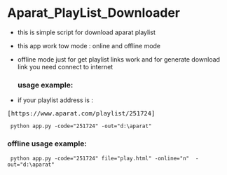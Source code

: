 # Aparat_PlayList_Downloader
- this is simple script for download aparat playlist 
- this app work tow mode : online and offline mode
- offline mode just for get playlist links work
  and for generate download link you need connect to internet  
  
  
  ### usage example:
- if your playlist address is : 
<pre>[https://www.aparat.com/playlist/251724]</pre>
<pre><code> python app.py -code="251724" -out="d:\aparat"</code></pre>
 ### offline usage example:
 <pre><code> python app.py -code="251724" file="play.html" -online="n"  -out="d:\aparat"</code></pre>   
 